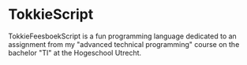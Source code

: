 # TokkieScript
TokkieFeesboekScript is a fun programming language dedicated to an assignment from my "advanced technical programming" course on the bachelor "TI" at the Hogeschool Utrecht.
